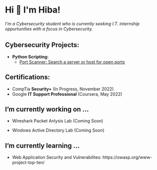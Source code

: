 <h1>Hi 👋 I'm Hiba! </h1>
  
<h6>I'm a Cybersecurity student who is currently seeking I.T. internship oppurtunities with a focus in Cybersecurity.</h6>

<h2>Cybersecurity Projects:</h2>

- <b>Python Scripting: </b>
  - [Port Scanner: Search a server or host for open ports](https://github.com/hibahmad/portscanner)

<h2>Certifications: </h2>

  - CompTia <b>Security+</b> (In Progress, November 2022)
  - Google <b>IT Support Professional</b> (Coursera, May 2022)

<h2>I’m currently working on ...</h2>
  
  - <p>Wireshark Packet Anlysis Lab (Coming Soon) </p>
  - <p>Windows Active Directory Lab (Coming Soon) </p> 
    
<h2>I’m currently learning ...</h2>
  
   - <p>Web Application Security and Vulnerabilites: https://owasp.org/www-project-top-ten/ </p>

<!--
**hibahmad/hibahmad** is a ✨ _special_ ✨ repository because its `README.md` (this file) appears on your GitHub profile.

Here are some ideas to get you started:

- 🔭 I’m currently working on ...
- 🌱 I’m currently learning ...
- 👯 I’m looking to collaborate on ...
- 🤔 I’m looking for help with ...
- 💬 Ask me about ...
- 📫 How to reach me: ...
- 😄 Pronouns: ...
- ⚡ Fun fact: ...
-->
